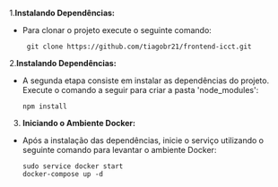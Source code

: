 1.**Instalando Dependências:**

  * Para clonar o projeto execute o seguinte comando:

    ```
     git clone https://github.com/tiagobr21/frontend-icct.git

     ```

2.**Instalando Dependências:**

   * A segunda etapa consiste em instalar as dependências do projeto. Execute o comando a seguir para criar a pasta 'node_modules':

     ```
     npm install

     ```
    
3. **Iniciando o Ambiente Docker:**

  * Após a instalação das dependências, inicie o serviço utilizando o seguinte comando para levantar o ambiente Docker:     

     ```
     sudo service docker start
     docker-compose up -d
     
     ```


    
